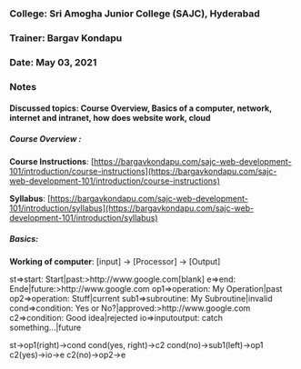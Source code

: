 <script src="https://raw.githubusercontent.com/adrai/flowchart.js/master/release/flowchart.min.js"></script>
<script src="https://code.jquery.com/jquery-3.6.0.min.js" integrity="sha256-/xUj+3OJU5yExlq6GSYGSHk7tPXikynS7ogEvDej/m4=" crossorigin="anonymous"></script>

### College: Sri Amogha Junior College  (SAJC), Hyderabad
### Trainer: Bargav Kondapu
### Date: May 03, 2021

### Notes 

#### Discussed topics: Course Overview, Basics of a computer, network, internet and intranet, how does website work, cloud 

##### Course Overview :
__Course Instructions__: [https://bargavkondapu.com/sajc-web-development-101/introduction/course-instructions](https://bargavkondapu.com/sajc-web-development-101/introduction/course-instructions)

__Syllabus__: [https://bargavkondapu.com/sajc-web-development-101/introduction/syllabus](https://bargavkondapu.com/sajc-web-development-101/introduction/syllabus)


##### Basics: 

__Working of computer__: 
\[input\] -> \[Processor\] -> \[Output\]

<div class="diagram">
st=>start: Start|past:>http://www.google.com[blank]
e=>end: Ende|future:>http://www.google.com
op1=>operation: My Operation|past
op2=>operation: Stuff|current
sub1=>subroutine: My Subroutine|invalid
cond=>condition: Yes 
or No?|approved:>http://www.google.com
c2=>condition: Good idea|rejected
io=>inputoutput: catch something...|future

st->op1(right)->cond
cond(yes, right)->c2
cond(no)->sub1(left)->op1
c2(yes)->io->e
c2(no)->op2->e
</div>

<script>
$(".diagram").flowchart();
</script>

